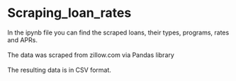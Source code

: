 # Scraping_loan_rates
In the ipynb file you can find the scraped loans, their types, programs, rates and APRs. <br> <br>
The data was scraped from zillow.com via Pandas library <br> <br>
The resulting data is in CSV format.

